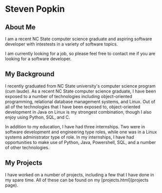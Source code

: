 # Steven Popkin

## About Me

I am a recent NC State computer science graduate and aspiring software developer with intestests in a variety of software topics.

I am currently looking for a job, so please feel free to contact me if you are looking for a software developer.

## My Background

I recently graduated from NC State university's computer science program (cum laude).  As a recent NC State computer science graduate, I have been exposed to a number of technologies including object-oriented programming, relational database management systems, and Linux.  Out of all of the technologies that I have been exposed to, object-oriented development in Java on Linux is my strongest combination, though I also enjoy using Python, SQL, and C.

In addition to my education, I have had three internships.  Two were in software development and engineering type roles, while one was in a Linux systems administrator type of role.  In my internships, I have had opportunities to make use of Python, Java, Powershell, SQL, and a number of other technologies.

## My Projects

I have worked on a number of projects, including a few that I have done in my spare time.  All of these can be found on my [projects.html](projects page).








